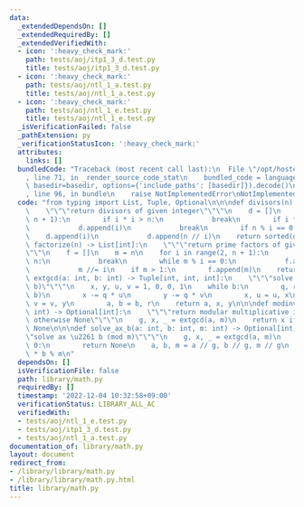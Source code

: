 ```yaml
---
data:
  _extendedDependsOn: []
  _extendedRequiredBy: []
  _extendedVerifiedWith:
  - icon: ':heavy_check_mark:'
    path: tests/aoj/itp1_3_d.test.py
    title: tests/aoj/itp1_3_d.test.py
  - icon: ':heavy_check_mark:'
    path: tests/aoj/ntl_1_a.test.py
    title: tests/aoj/ntl_1_a.test.py
  - icon: ':heavy_check_mark:'
    path: tests/aoj/ntl_1_e.test.py
    title: tests/aoj/ntl_1_e.test.py
  _isVerificationFailed: false
  _pathExtension: py
  _verificationStatusIcon: ':heavy_check_mark:'
  attributes:
    links: []
  bundledCode: "Traceback (most recent call last):\n  File \"/opt/hostedtoolcache/PyPy/3.7.13/x64/site-packages/onlinejudge_verify/documentation/build.py\"\
    , line 71, in _render_source_code_stat\n    bundled_code = language.bundle(stat.path,\
    \ basedir=basedir, options={'include_paths': [basedir]}).decode()\n  File \"/opt/hostedtoolcache/PyPy/3.7.13/x64/site-packages/onlinejudge_verify/languages/python.py\"\
    , line 96, in bundle\n    raise NotImplementedError\nNotImplementedError\n"
  code: "from typing import List, Tuple, Optional\n\n\ndef divisors(n) -> List[int]:\n\
    \    \"\"\"return divisors of given integer\"\"\"\n    d = []\n    for i in range(1,\
    \ n + 1):\n        if i * i > n:\n            break\n        if i * i == n:\n\
    \            d.append(i)\n            break\n        if n % i == 0:\n        \
    \    d.append(i)\n            d.append(n // i)\n    return sorted(d)\n\n\ndef\
    \ factorize(n) -> List[int]:\n    \"\"\"return prime factors of given integer\"\
    \"\"\n    f = []\n    m = n\n    for i in range(2, n + 1):\n        if i * i >\
    \ n:\n            break\n        while m % i == 0:\n            f.append(i)\n\
    \            m //= i\n    if m > 1:\n        f.append(m)\n    return f\n\n\ndef\
    \ extgcd(a: int, b: int) -> Tuple[int, int, int]:\n    \"\"\"solve ax + by = gcd(a,\
    \ b)\"\"\"\n    x, y, u, v = 1, 0, 0, 1\n    while b:\n        q, r = divmod(a,\
    \ b)\n        x -= q * u\n        y -= q * v\n        x, u = u, x\n        y,\
    \ v = v, y\n        a, b = b, r\n    return a, x, y\n\n\ndef modinv(a: int, m:\
    \ int) -> Optional[int]:\n    \"\"\"return modular multiplicative inverse if exists\
    \ otherwise None\"\"\"\n    g, x, _ = extgcd(a, m)\n    return x if g == 1 else\
    \ None\n\n\ndef solve_ax_b(a: int, b: int, m: int) -> Optional[int]:\n    \"\"\
    \"solve ax \u2261 b (mod m)\"\"\"\n    g, x, _ = extgcd(a, m)\n    if b % g >\
    \ 0:\n        return None\n    a, b, m = a // g, b // g, m // g\n    return x\
    \ * b % m\n"
  dependsOn: []
  isVerificationFile: false
  path: library/math.py
  requiredBy: []
  timestamp: '2022-12-04 10:32:58+09:00'
  verificationStatus: LIBRARY_ALL_AC
  verifiedWith:
  - tests/aoj/ntl_1_e.test.py
  - tests/aoj/itp1_3_d.test.py
  - tests/aoj/ntl_1_a.test.py
documentation_of: library/math.py
layout: document
redirect_from:
- /library/library/math.py
- /library/library/math.py.html
title: library/math.py
---
```

